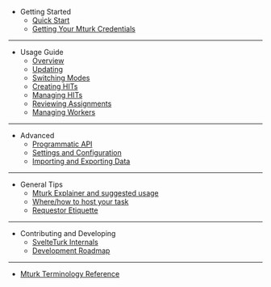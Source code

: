 - Getting Started
  - [Quick Start](quickstart.md)
  - [Getting Your Mturk Credentials](aws-credentials.md)

---

- Usage Guide
  - [Overview](overview.md)
  - [Updating](updating.md)
  - [Switching Modes](modes.md)
  - [Creating HITs](create.md)
  - [Managing HITs](manage-hits.md)
  - [Reviewing Assignments](review-assts.md)
  - [Managing Workers](manage-workers.md)

---

- Advanced
  - [Programmatic API](api.md)
  - [Settings and Configuration](settings.md)
  - [Importing and Exporting Data](import-export.md)

---

- General Tips
  - [Mturk Explainer and suggested usage](mturk-basics.md)
  - [Where/how to host your task](custom-experiments.md)
  - [Requestor Etiquette](etiquette.md)

---

- Contributing and Developing
  - [SvelteTurk Internals](development.md)
  - [Development Roadmap](https://trello.com/b/Ha9M431u)

---

- [Mturk Terminology Reference](_glossary.md)


<div class="sidebar-footer" id="mb-footer"></div>
